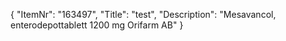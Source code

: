 {
  "ItemNr": "163497",
  "Title": "test",
  "Description": "Mesavancol, enterodepottablett 1200 mg Orifarm AB"
}